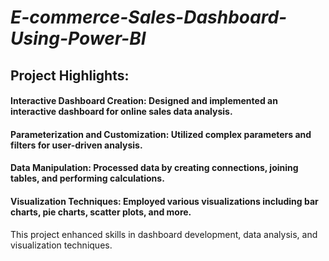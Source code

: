 # *E-commerce-Sales-Dashboard-Using-Power-BI*
## Project Highlights:
#### Interactive Dashboard Creation: Designed and implemented an interactive dashboard for online sales data analysis.

#### Parameterization and Customization: Utilized complex parameters and filters for user-driven analysis.

#### Data Manipulation: Processed data by creating connections, joining tables, and performing calculations.

#### Visualization Techniques: Employed various visualizations including bar charts, pie charts, scatter plots, and more.

 This project enhanced skills in dashboard development, data analysis, and visualization techniques.
